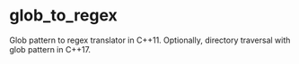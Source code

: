 # glob_to_regex
Glob pattern to regex translator in C++11.  Optionally, directory traversal with glob pattern in C++17.
